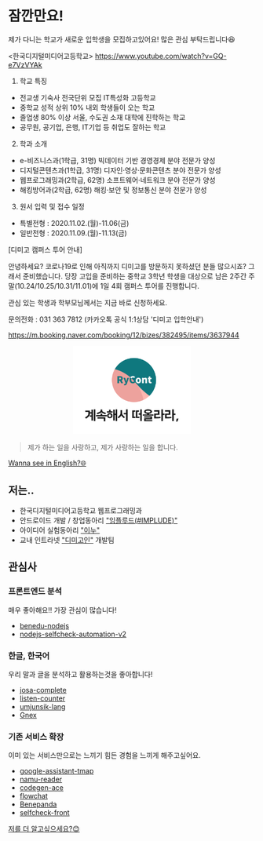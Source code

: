 
# 잠깐만요!
제가 다니는 학교가 새로운 입학생을 모집하고있어요! 많은 관심 부탁드립니다😆

<한국디지털미디어고등학교>
https://www.youtube.com/watch?v=GQ-e7VzVYAk
1. 학교 특징
- 전교생 기숙사 전국단위 모집 IT특성화 고등학교
- 중학교 성적 상위 10% 내외 학생들이 오는 학교
- 졸업생 80% 이상 서울, 수도권 소재 대학에 진학하는 학교
- 공무원, 공기업, 은행, IT기업 등 취업도 잘하는 학교
2. 학과 소개
- e-비즈니스과(1학급, 31명) 빅데이터 기반 경영경제 분야 전문가 양성
- 디지털콘텐츠과(1학급, 31명) 디자인·영상·문화콘텐츠 분야 전문가 양성
- 웹프로그래밍과(2학급, 62명) 소프트웨어·네트워크 분야 전문가 양성
- 해킹방어과(2학급, 62명) 해킹·보안 및 정보통신 분야 전문가 양성
3. 원서 입력 및 접수 일정
- 특별전형 : 2020.11.02.(월)-11.06(금)
- 일반전형 : 2020.11.09.(월)-11.13(금)

[디미고 캠퍼스 투어 안내]

안녕하세요? 코로나19로 인해 아직까지 디미고를 방문하지 못하셨던 분들 많으시죠? 그래서 준비했습니다. 당장 고입을 준비하는 중학교 3학년 학생을 대상으로 남은 2주간 주말(10.24/10.25/10.31/11.01)에 1일 4회 캠퍼스 투어를 진행합니다.

관심 있는 학생과 학부모님께서는 지금 바로 신청하세요.

문의전화 : 031 363 7812 (카카오톡 공식 1:1상담 '디미고 입학안내')

https://m.booking.naver.com/booking/12/bizes/382495/items/3637944

<p align="center">
    <img src="./profile.svg" width="240px">
</p>

> 제가 하는 일을 사랑하고, 제가 사랑하는 일을 합니다.

[Wanna see in English?🌐](https://github.com/rycont/rycont/blob/main/eng.md)

## 저는..
- 한국디지털미디어고등학교 웹프로그래밍과
- 안드로이드 개발 / 창업동아리 ["임플루드(#IMPLUDE)"](http://implude.com/)
- 아이디어 실험동아리 ["이누"](http://github.com/inudevs)
- 교내 인트라넷 ["디미고인"](https://github.com/dimigoin) 개발팀

## 관심사
### 프론트엔드 분석
매우 좋아해요!! 가장 관심이 많습니다!
- [benedu-nodejs](https://github.com/rycont/benedu-nodejs)
- [nodejs-selfcheck-automation-v2](https://github.com/rycont/nodejs-selfcheck-automation-v2)


### 한글, 한국어
우리 말과 글을 분석하고 활용하는것을 좋아합니다!
- [josa-complete](https://github.com/rycont/josa-complete)
- [listen-counter](https://github.com/rycont/listen-counter)
- [umjunsik-lang](https://github.com/rycont/umjunsik-lang)
- [Gnex](https://github.com/rycont/Gnex)

### 기존 서비스 확장
이미 있는 서비스만으로는 느끼기 힘든 경험을 느끼게 해주고싶어요.
- [google-assistant-tmap](https://github.com/rycont/google-assistant-tmap)
- [namu-reader](https://github.com/rycont/namu-reader)
- [codegen-ace](https://github.com/DIMI19WP/codegen-ace)
- [flowchat](https://github.com/flowchat-dev)
- [Benepanda](https://github.com/DIMI19WP/benepanda)
- [selfcheck-front](https://github.com/rycont/selfcheck-front)
    

[저를 더 알고싶으세요?😊](https://rycont.github.io/)
